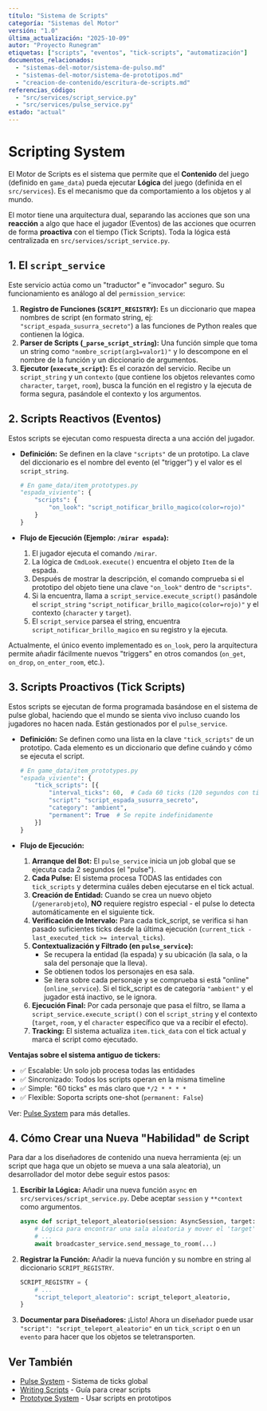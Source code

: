 ```yaml
---
título: "Sistema de Scripts"
categoría: "Sistemas del Motor"
versión: "1.0"
última_actualización: "2025-10-09"
autor: "Proyecto Runegram"
etiquetas: ["scripts", "eventos", "tick-scripts", "automatización"]
documentos_relacionados:
  - "sistemas-del-motor/sistema-de-pulso.md"
  - "sistemas-del-motor/sistema-de-prototipos.md"
  - "creacion-de-contenido/escritura-de-scripts.md"
referencias_código:
  - "src/services/script_service.py"
  - "src/services/pulse_service.py"
estado: "actual"
---
```


# Scripting System

El Motor de Scripts es el sistema que permite que el **Contenido** del juego (definido en `game_data`) pueda ejecutar **Lógica** del juego (definida en el `src/services`). Es el mecanismo que da comportamiento a los objetos y al mundo.

El motor tiene una arquitectura dual, separando las acciones que son una **reacción** a algo que hace el jugador (Eventos) de las acciones que ocurren de forma **proactiva** con el tiempo (Tick Scripts). Toda la lógica está centralizada en `src/services/script_service.py`.

## 1. El `script_service`

Este servicio actúa como un "traductor" e "invocador" seguro. Su funcionamiento es análogo al del `permission_service`:

1.  **Registro de Funciones (`SCRIPT_REGISTRY`):** Es un diccionario que mapea nombres de script (en formato string, ej: `"script_espada_susurra_secreto"`) a las funciones de Python reales que contienen la lógica.
2.  **Parser de Scripts (`_parse_script_string`):** Una función simple que toma un string como `"nombre_script(arg1=valor1)"` y lo descompone en el nombre de la función y un diccionario de argumentos.
3.  **Ejecutor (`execute_script`):** Es el corazón del servicio. Recibe un `script_string` y un `contexto` (que contiene los objetos relevantes como `character`, `target`, `room`), busca la función en el registro y la ejecuta de forma segura, pasándole el contexto y los argumentos.

## 2. Scripts Reactivos (Eventos)

Estos scripts se ejecutan como respuesta directa a una acción del jugador.

*   **Definición:** Se definen en la clave `"scripts"` de un prototipo. La clave del diccionario es el nombre del evento (el "trigger") y el valor es el `script_string`.

    ```python
    # En game_data/item_prototypes.py
    "espada_viviente": {
        "scripts": {
            "on_look": "script_notificar_brillo_magico(color=rojo)"
        }
    }
    ```

*   **Flujo de Ejecución (Ejemplo: `/mirar espada`):**
    1.  El jugador ejecuta el comando `/mirar`.
    2.  La lógica de `CmdLook.execute()` encuentra el objeto `Item` de la espada.
    3.  Después de mostrar la descripción, el comando comprueba si el prototipo del objeto tiene una clave `"on_look"` dentro de `"scripts"`.
    4.  Si la encuentra, llama a `script_service.execute_script()` pasándole el `script_string` `"script_notificar_brillo_magico(color=rojo)"` y el contexto (`character` y `target`).
    5.  El `script_service` parsea el string, encuentra `script_notificar_brillo_magico` en su registro y la ejecuta.

Actualmente, el único evento implementado es `on_look`, pero la arquitectura permite añadir fácilmente nuevos "triggers" en otros comandos (`on_get`, `on_drop`, `on_enter_room`, etc.).

## 3. Scripts Proactivos (Tick Scripts)

Estos scripts se ejecutan de forma programada basándose en el sistema de pulse global, haciendo que el mundo se sienta vivo incluso cuando los jugadores no hacen nada. Están gestionados por el `pulse_service`.

*   **Definición:** Se definen como una lista en la clave `"tick_scripts"` de un prototipo. Cada elemento es un diccionario que define cuándo y cómo se ejecuta el script.

    ```python
    # En game_data/item_prototypes.py
    "espada_viviente": {
        "tick_scripts": [{
            "interval_ticks": 60,  # Cada 60 ticks (120 segundos con tick=2s)
            "script": "script_espada_susurra_secreto",
            "category": "ambient",
            "permanent": True  # Se repite indefinidamente
        }]
    }
    ```

*   **Flujo de Ejecución:**
    1.  **Arranque del Bot:** El `pulse_service` inicia un job global que se ejecuta cada 2 segundos (el "pulse").
    2.  **Cada Pulse:** El sistema procesa TODAS las entidades con `tick_scripts` y determina cuáles deben ejecutarse en el tick actual.
    3.  **Creación de Entidad:** Cuando se crea un nuevo objeto (`/generarobjeto`), **NO** requiere registro especial - el pulse lo detecta automáticamente en el siguiente tick.
    4.  **Verificación de Intervalo:** Para cada tick_script, se verifica si han pasado suficientes ticks desde la última ejecución (`current_tick - last_executed_tick >= interval_ticks`).
    5.  **Contextualización y Filtrado (en `pulse_service`):**
        *   Se recupera la entidad (la espada) y su ubicación (la sala, o la sala del personaje que la lleva).
        *   Se obtienen todos los personajes en esa sala.
        *   Se itera sobre cada personaje y se comprueba si está "online" (`online_service`). Si el tick_script es de categoría `"ambient"` y el jugador está inactivo, se le ignora.
    6.  **Ejecución Final:** Por cada personaje que pasa el filtro, se llama a `script_service.execute_script()` con el `script_string` y el contexto (`target`, `room`, y el `character` específico que va a recibir el efecto).
    7.  **Tracking:** El sistema actualiza `item.tick_data` con el tick actual y marca el script como ejecutado.

**Ventajas sobre el sistema antiguo de tickers:**
- ✅ Escalable: Un solo job procesa todas las entidades
- ✅ Sincronizado: Todos los scripts operan en la misma timeline
- ✅ Simple: "60 ticks" es más claro que `*/2 * * * *`
- ✅ Flexible: Soporta scripts one-shot (`permanent: False`)

Ver: [Pulse System](sistema-de-pulso.md) para más detalles.

## 4. Cómo Crear una Nueva "Habilidad" de Script

Para dar a los diseñadores de contenido una nueva herramienta (ej: un script que haga que un objeto se mueva a una sala aleatoria), un desarrollador del motor debe seguir estos pasos:

1.  **Escribir la Lógica:** Añadir una nueva función `async` en `src/services/script_service.py`. Debe aceptar `session` y `**context` como argumentos.
    ```python
    async def script_teleport_aleatorio(session: AsyncSession, target: Item, **kwargs):
        # Lógica para encontrar una sala aleatoria y mover el 'target' (el objeto).
        # ...
        await broadcaster_service.send_message_to_room(...)
    ```
2.  **Registrar la Función:** Añadir la nueva función y su nombre en string al diccionario `SCRIPT_REGISTRY`.
    ```python
    SCRIPT_REGISTRY = {
        # ...
        "script_teleport_aleatorio": script_teleport_aleatorio,
    }
    ```
3.  **Documentar para Diseñadores:** ¡Listo! Ahora un diseñador puede usar `"script": "script_teleport_aleatorio"` en un `tick_script` o en un `evento` para hacer que los objetos se teletransporten.

## Ver También

- [Pulse System](sistema-de-pulso.md) - Sistema de ticks global
- [Writing Scripts](../creacion-de-contenido/escritura-de-scripts.md) - Guía para crear scripts
- [Prototype System](sistema-de-prototipos.md) - Usar scripts en prototipos
